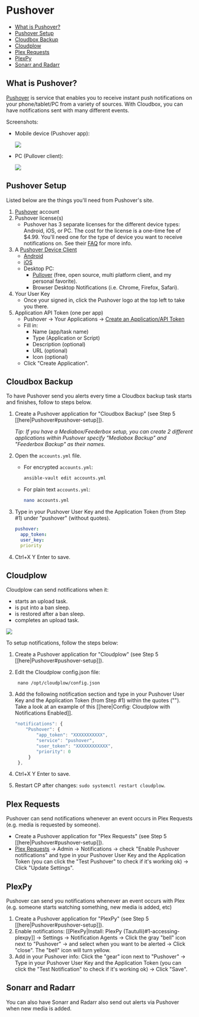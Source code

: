 # Pushover

* [What is Pushover?](pushover.md#what-is-pushover)
* [Pushover Setup](pushover.md#pushover-setup)
* [Cloudbox Backup](pushover.md#cloudbox-backup)
* [Cloudplow](pushover.md#cloudplow)
* [Plex Requests](pushover.md#plex-requests)
* [PlexPy](pushover.md#plexpy)
* [Sonarr and Radarr](pushover.md#sonarr-and-radarr)

## What is Pushover?

[Pushover](https://pushover.net/faq) is service that enables you to receive instant push notifications on your phone/tablet/PC from a variety of sources. With Cloudbox, you can have notifications sent with many different events.

Screenshots:

* Mobile device \(Pushover app\):

  ![](https://i.imgur.com/lTdXcNU.png)

* PC \(Pullover client\):

  ![](https://i.imgur.com/2A12nIe.png)

## Pushover Setup

Listed below are the things you'll need from Pushover's site.

1. [Pushover](https://pushover.net/login) account
2. Pushover license\(s\)
   * Pushover has 3 separate licenses for the different device types: Android, iOS, or PC. The cost for the license is a one-time fee of $4.99. You'll need one for the type of device you want to receive notifications on.  See their [FAQ](https://pushover.net/faq#overview-fees) for more info.
3. A [Pushover Device Client](https://pushover.net/clients)
   * [Android](https://pushover.net/clients/android)
   * [iOS](https://pushover.net/clients/ios)
   * Desktop PC:
     * [Pullover](https://github.com/cgrossde/Pullover) \(free, open source, multi platform client, and my personal favorite\).
     * Browser Desktop Notifications \(i.e. Chrome, Firefox, Safari\).
4. Your User Key
   * Once your signed in, click the Pushover logo at the top left to take you there.
5. Application API Token \(one per app\)
   * Pushover -&gt; Your Applications -&gt; [Create an Application/API Token](https://pushover.net/apps/build)
   * Fill in:
     * Name \(app/task name\)
     * Type \(Application or Script\)
     * Description \(optional\)
     * URL \(optional\)
     * Icon \(optional\)
   * Click "Create Application".

## Cloudbox Backup

To have Pushover send you alerts every time a Cloudbox backup task starts and finishes, follow to steps below.

1. Create a Pushover application for "Cloudbox Backup" \(see Step 5 \[\[here\|Pushover\#pushover-setup\]\]\).

   _Tip: If you have a Mediabox/Feederbox setup, you can create 2 different applications within Pushover specify "Mediabox Backup" and "Feederbox Backup" as their names._

2. Open the `accounts.yml` file.
   * For encrypted `accounts.yml`:

     ```bash
     ansible-vault edit accounts.yml
     ```

   * For plain text `accounts.yml`:

     ```bash
     nano accounts.yml
     ```
3. Type in your Pushover User Key and the Application Token \(from Step \#1\) under "pushover" \(without quotes\).

   ```yaml
   pushover:
     app_token:
     user_key:
     priority
   ```

4. Ctrl+X Y Enter to save.

## Cloudplow

Cloudplow can send notifications when it:

* starts an upload task.
* is put into a ban sleep.
* is restored after a ban sleep.
* completes an upload task.

![](https://i.imgur.com/LeIt8BC.png)

To setup notifications, follow the steps below:

1. Create a Pushover application for "Cloudplow" \(see Step 5 \[\[here\|Pushover\#pushover-setup\]\]\).
2. Edit the Cloudplow config.json file:

   ```text
    nano /opt/cloudplow/config.json
   ```

3. Add the following notification section and type in your Pushover User Key and the Application Token \(from Step \#1\) within the quotes \(""\). Take a look at an example of this \[\[here\|Config: Cloudplow with Notifications Enabled\]\].

   ```javascript
   "notifications": {
       "Pushover": {
           "app_token": "XXXXXXXXXXX",
           "service": "pushover",
           "user_token": "XXXXXXXXXXXX",
           "priority": 0
        }
    },
   ```

4. Ctrl+X Y Enter to save.
5. Restart CP after changes: `sudo systemctl restart cloudplow`.

## Plex Requests

Pushover can send notifications whenever an event occurs in Plex Requests \(e.g. media is requested by someone\).

* Create a Pushover application for "Plex Requests" \(see Step 5 \[\[here\|Pushover\#pushover-setup\]\]\).
* [Plex Requests](https://github.com/Cloudbox/gitbook/tree/4d7c0c5c8a2a3701c6b4104a930afe4866e08420/Plex-Requests/README.md#1-accessing-plex-requests) -&gt; Admin -&gt; Notifications -&gt; check "Enable Pushover notifications" and type in your Pushover User Key and the Application Token \(you can click the "Test Pushover" to check if it's working ok\) -&gt; Click "Update Settings".

## PlexPy

Pushover can send you notifications whenever an event occurs with Plex \(e.g. someone starts watching something, new media is added, etc\)

1. Create a Pushover application for "PlexPy" \(see Step 5 \[\[here\|Pushover\#pushover-setup\]\]\).
2. Enable notifications: \[\[PlexPy\|Install: PlexPy \(Tautulli\)\#1-accessing-plexpy\]\] -&gt; Settings -&gt; Notification Agents -&gt; Click the gray "bell" icon next to "Pushover" -&gt; and select when you want to be alerted -&gt; Click "close". The "bell" icon will turn yellow.
3. Add in your Pushover info: Click the "gear" icon next to "Pushover" -&gt; Type in your Pushover User Key and the Application Token \(you can click the "Test Notification" to check if it's working ok\) -&gt; Click "Save".

## Sonarr and Radarr

You can also have Sonarr and Radarr also send out alerts via Pushover when new media is added.

